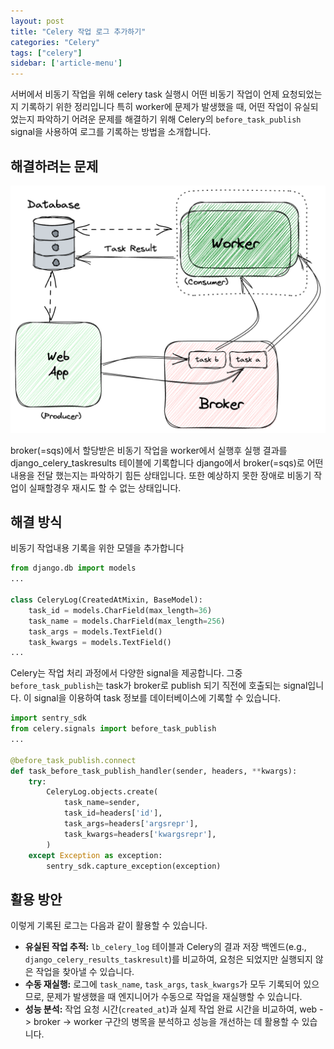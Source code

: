 ```yaml
---
layout: post
title: "Celery 작업 로그 추가하기"
categories: "Celery"
tags: ["celery"]
sidebar: ['article-menu']
---
```


서버에서 비동기 작업을 위해 celery task 실행시 어떤 비동기 작업이 언제 요청되었는지 기록하기 위한 정리입니다
특히 worker에 문제가 발생했을 때, 어떤 작업이 유실되었는지 파악하기 어려운 문제를 해결하기 위해 Celery의 `before_task_publish` signal을 사용하여 로그를 기록하는 방법을 소개합니다.

## 해결하려는 문제

![](/assets/images/posts/celery_log_01.png)

broker(=sqs)에서 할당받은 비동기 작업을 worker에서 실행후 실행 결과를 django_celery_taskresults 테이블에 기록합니다
django에서 broker(=sqs)로 어떤 내용을 전달 했는지는 파악하기 힘든 상태입니다.
또한 예상하지 못한 장애로 비동기 작업이 실패할경우 재시도 할 수 없는 상태입니다. 

## 해결 방식
비동기 작업내용 기록을 위한 모델을 추가합니다
```python
from django.db import models
...

class CeleryLog(CreatedAtMixin, BaseModel):
    task_id = models.CharField(max_length=36)
    task_name = models.CharField(max_length=256)
    task_args = models.TextField()
    task_kwargs = models.TextField()
...
```

Celery는 작업 처리 과정에서 다양한 signal을 제공합니다. 
그중 `before_task_publish`는 task가 broker로 publish 되기 직전에 호출되는 signal입니다. 이 signal을 이용하여 task 정보를 데이터베이스에 기록할 수 있습니다.

```python
import sentry_sdk
from celery.signals import before_task_publish
...

@before_task_publish.connect
def task_before_task_publish_handler(sender, headers, **kwargs):
    try:
        CeleryLog.objects.create(
            task_name=sender,
            task_id=headers['id'],
            task_args=headers['argsrepr'],
            task_kwargs=headers['kwargsrepr'],
        )
    except Exception as exception:
        sentry_sdk.capture_exception(exception)
```

## 활용 방안

이렇게 기록된 로그는 다음과 같이 활용할 수 있습니다.

*   **유실된 작업 추적:** `lb_celery_log` 테이블과 Celery의 결과 저장 백엔드(e.g., `django_celery_results_taskresult`)를 비교하여, 요청은 되었지만 실행되지 않은 작업을 찾아낼 수 있습니다.
*   **수동 재실행:** 로그에 `task_name`, `task_args`, `task_kwargs`가 모두 기록되어 있으므로, 문제가 발생했을 때 엔지니어가 수동으로 작업을 재실행할 수 있습니다.
*   **성능 분석:** 작업 요청 시간(`created_at`)과 실제 작업 완료 시간을 비교하여, web -> broker -> worker 구간의 병목을 분석하고 성능을 개선하는 데 활용할 수 있습니다.
